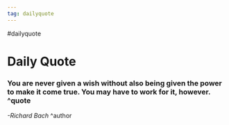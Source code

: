 ```yaml
---
tag: dailyquote
---
```


#dailyquote

# Daily Quote

### You are never given a wish without also being given the power to make it come true. You may have to work for it, however. ^quote
*-Richard Bach* ^author
